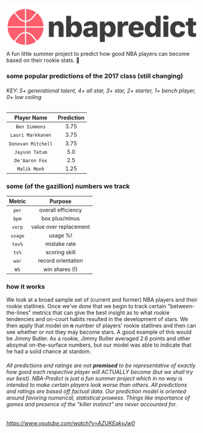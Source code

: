 ![the logo bro](/static/predictlogo.png?raw=true "Logo mane")
A fun little summer project to predict how good NBA players can become based on their rookie stats. :basketball: 

### some popular predictions of the 2017 class (still changing)
###### KEY: 5+ generational talent, 4+ all star, 3+ star, 2+ starter, 1+ bench player, 0+ low ceiling
| Player Name        | Prediction       | 
|:-------------:|:-------------:| 
| `Ben Simmons`| 3.75 | 
| `Lauri Markkanen`| 3.75  | 
| `Donovan Mitchell` 		| 3.75   |
| `Jayson Tatum` 		| 5.0  |
| `De'Aaron Fox` 		| 2.5      |
| `Malik Monk` 		|  1.25 |

### some (of the gazillion) numbers we track

| Metric        | Purpose       | 
|:-------------:|:-------------:| 
| `per`         | overall efficiency  | 
| `bpm`         | box plus/minus      | 
| `vorp` 		| value over replacement      |
| `usage` 		| usage %!      |
| `tov%` 		| mistake rate      |
| `ts%` 		| scoring skill      |
| `war` 		| record orientation      |
| `WS` 		| win shares (!)      |

### how it works 
We look at a broad sample set of (current and former) NBA players and their rookie statlines. Once we've done that we begin to track certain "between-the-lines" metrics that can give the best insight as to what rookie tendencies and on-court habits resulted in the development of stars. We then apply that model on **n** number of players' rookie statlines and then can see whether or not they may become stars. A good example of this would be Jimmy Butler. As a rookie, Jimmy Butler averaged 2.6 points and other absymal on-the-surface numbers, but our model was able to indicate that he had a solid chance at stardom. 

###### All predictions and ratings are not **promised** to be representative of exactly how good each respective player will ACTUALLY become (but we shall try our best). NBA-Predict is just a fun summer project which in no way is intended to make certain players look worse than others. All predictions and ratings are based off factual data. Our prediction model is oriented around favoring numerical, statistical prowess. Things like importance of games and presence of the "killer instinct" are never accounted for. 

###### https://www.youtube.com/watch?v=AZUKEqkyJw0
